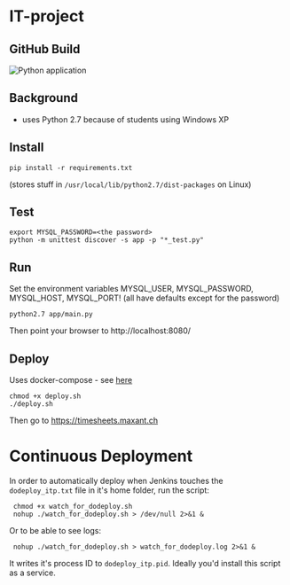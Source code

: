 # IT-project

## GitHub Build

![Python application](https://github.com/Max-Kaye/IT-project/workflows/Python%20application/badge.svg)

## Background

- uses Python 2.7 because of students using Windows XP

## Install

    pip install -r requirements.txt

(stores stuff in `/usr/local/lib/python2.7/dist-packages` on Linux)

## Test

    export MYSQL_PASSWORD=<the password>
    python -m unittest discover -s app -p "*_test.py"

## Run

Set the environment variables MYSQL_USER, MYSQL_PASSWORD, MYSQL_HOST, MYSQL_PORT!
(all have defaults except for the password)

    python2.7 app/main.py

Then point your browser to http://localhost:8080/

## Deploy

Uses docker-compose - see [here](itp-docker/README.md)

    chmod +x deploy.sh
    ./deploy.sh

Then go to https://timesheets.maxant.ch

# Continuous Deployment
 
In order to automatically deploy when Jenkins touches the `dodeploy_itp.txt` file in it's home folder, run the script:

     chmod +x watch_for_dodeploy.sh
     nohup ./watch_for_dodeploy.sh > /dev/null 2>&1 &
     
Or to be able to see logs:
     
     nohup ./watch_for_dodeploy.sh > watch_for_dodeploy.log 2>&1 &

It writes it's process ID to  `dodeploy_itp.pid`. Ideally you'd install this script as a service.

